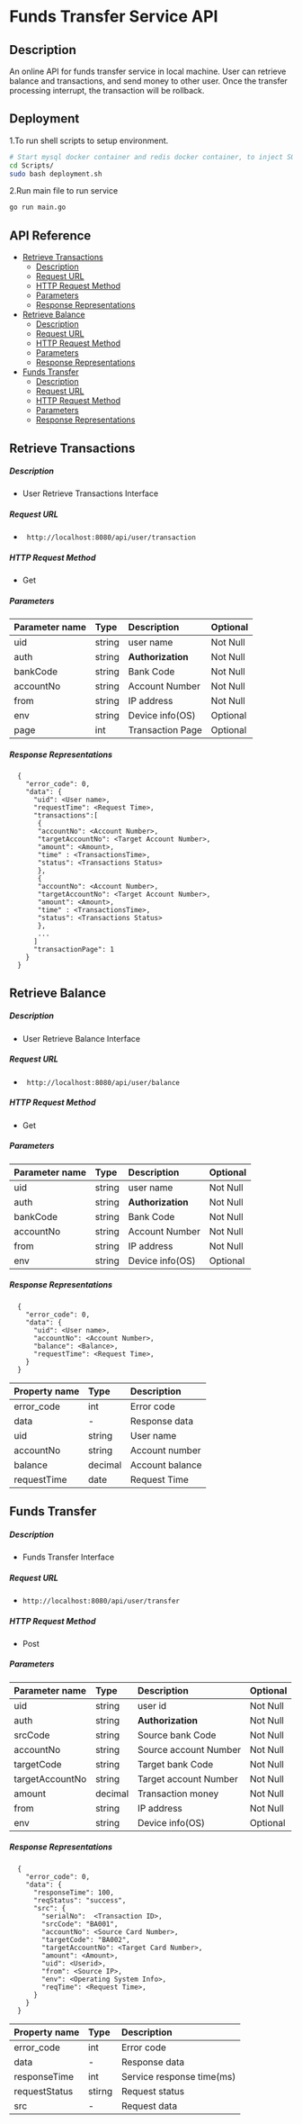 # Funds Transfer Service API

## Description

An online API for funds transfer service in local machine. User can retrieve balance and transactions, and send money to other user. Once the transfer processing interrupt, the transaction will be rollback.



## Deployment

1.To run shell scripts to setup environment.
``` bash
# Start mysql docker container and redis docker container, to inject SQL file into MySQL。
cd Scripts/
sudo bash deployment.sh
```
2.Run main file to run service
``` bash
go run main.go
```
## API Reference
- [Retrieve Transactions](#retrieve-transactions)
  - [Description](#description)
  - [Request URL](#request-url)
  - [HTTP Request Method](#http-request-method)
  - [Parameters](#parameters)
  - [Response Representations](#response-representations)
- [Retrieve Balance](#retrieve-balance)
    - [Description](#description-1)
    - [Request URL](#request-url-1)
    - [HTTP Request Method](#http-request-method-1)
    - [Parameters](#parameters-1)
    - [Response Representations](#response-representations-1)
- [Funds Transfer](#funds-transfer)
    - [Description](#description-2)
    - [Request URL](#request-url-2)
    - [HTTP Request Method](#http-request-method-2)
    - [Parameters](#parameters-2)
    - [Response Representations](#response-representations-2)


## Retrieve Transactions

##### Description

- User Retrieve Transactions Interface

##### Request URL
- ` http://localhost:8080/api/user/transaction`

##### HTTP Request Method
- Get


##### Parameters

| Parameter name | Type   | Description       | Optional |
| :------------- | :----- | :---------------- | -------- |
| uid            | string | user name         | Not Null |
| auth           | string | **Authorization** | Not Null |
| bankCode       | string | Bank Code         | Not Null |
| accountNo      | string | Account Number    | Not Null |
| from           | string | IP address        | Not Null |
| env            | string | Device info(OS)   | Optional |
| page           | int    | Transaction Page  | Optional |

##### Response Representations

``` 
  {
    "error_code": 0,
    "data": {
      "uid": <User name>,
	  "requestTime": <Request Time>,
	  "transactions":[
	   {
	   "accountNo": <Account Number>,
	   "targetAccountNo": <Target Account Number>,
	   "amount": <Amount>,
	   "time" : <TransactionsTime>,
	   "status": <Transactions Status>
	   },
	   {
	   "accountNo": <Account Number>,
	   "targetAccountNo": <Target Account Number>,
	   "amount": <Amount>,
	   "time" : <TransactionsTime>,
	   "status": <Transactions Status>
	   },
	   ...
	  ]
	  "transactionPage": 1
    }
  }
```


## Retrieve Balance

##### Description

- User Retrieve Balance Interface

##### Request URL
- ` http://localhost:8080/api/user/balance`

##### HTTP Request Method
- Get

##### Parameters

| Parameter name | Type   | Description       | Optional |
| :------------- | :----- | :---------------- | -------- |
| uid            | string | user name         | Not Null |
| auth           | string | **Authorization** | Not Null |
| bankCode       | string | Bank Code         | Not Null |
| accountNo      | string | Account Number    | Not Null |
| from           | string | IP address        | Not Null |
| env            | string | Device info(OS)   | Optional |

##### Response Representations

``` 
  {
    "error_code": 0,
    "data": {
      "uid": <User name>,
	  "accountNo": <Account Number>,
      "balance": <Balance>,
	  "requestTime": <Request Time>,
    }
  }
```


| Property name | Type    | Description     |
| :------------ | :------ | :-------------- |
| error_code    | int     | Error code      |
| data          | -       | Response data   |
| uid           | string  | User name       |
| accountNo     | string  | Account number  |
| balance       | decimal | Account balance |
| requestTime   | date    | Request Time    |

## Funds Transfer

##### Description

- Funds Transfer Interface

##### Request URL
- ` http://localhost:8080/api/user/transfer `
  
##### HTTP Request Method
- Post

##### Parameters

| Parameter name  | Type    | Description           | Optional |
| :-------------- | :------ | :-------------------- | -------- |
| uid             | string  | user id               | Not Null |
| auth            | string  | **Authorization**     | Not Null |
| srcCode         | string  | Source bank Code      | Not Null |
| accountNo       | string  | Source account Number | Not Null |
| targetCode      | string  | Target bank Code      | Not Null |
| targetAccountNo | string  | Target account Number | Not Null |
| amount          | decimal | Transaction money     | Not Null |
| from            | string  | IP address            | Not Null |
| env             | string  | Device info(OS)       | Optional |
##### Response Representations

``` 
  {
    "error_code": 0,
    "data": {
      "responseTime": 100,
      "reqStatus": "success",
	  "src": {
		"serialNo":  <Transaction ID>,
		"srcCode": "BA001",
		"accountNo": <Source Card Number>,
		"targetCode": "BA002",
		"targetAccountNo": <Target Card Number>,
		"amount": <Amount>,
		"uid": <Userid>,
		"from": <Source IP>,
		"env": <Operating System Info>,
		"reqTime": <Request Time>,
	  }
    }
  }
```

| Property name | Type   | Description               |
| :------------ | :----- | :------------------------ |
| error_code    | int    | Error code                |
| data          | -      | Response data             |
| responseTime  | int    | Service response time(ms) |
| requestStatus | stirng | Request status            |
| src           | -      | Request data              |